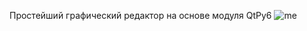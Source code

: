Простейший графический редактор на основе модуля QtPy6
![me](https://github.com/EWinterhalter/papawolf/blob/main/prew.gif)
